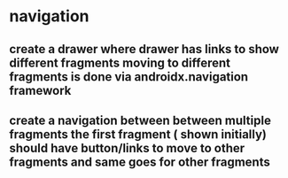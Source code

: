# navigation

## create a drawer where drawer has links to show different fragments moving to different fragments is done via androidx.navigation framework  

## create a navigation between between multiple fragments the first fragment ( shown initially) should have button/links to move to other fragments and same goes for other fragments  